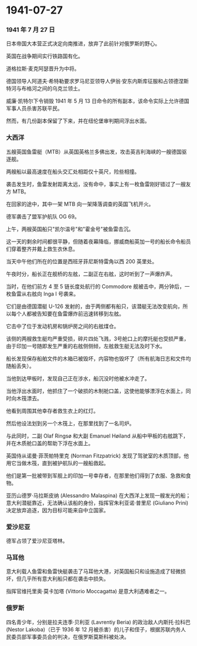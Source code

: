 # 1941-07-27

### 1941 年 7 月 27 日

日本帝国大本营正式决定向南推进，放弃了此前针对俄罗斯的野心。

英国在战争期间实行铁路国有化。

道格拉斯·麦克阿瑟晋升为中将。

德国领导人阿道夫·希特勒要求罗马尼亚领导人伊翁·安东内斯库征服和占领德涅斯特河与布格河之间的乌克兰领土。

威廉·凯特尔下令销毁 1941 年 5 月 13
日命令的所有副本，该命令实际上允许德国军事人员杀害苏联平民。

然而，有几份副本保留了下来，并在纽伦堡审判期间浮出水面。

### 大西洋

五艘英国鱼雷艇（MTB）从英国英格兰多佛出发，攻击英吉利海峡的一艘德国驱逐舰。

两艘船以最高速度在船头交汇处相距仅十英尺，险些相撞。

袭击发生时，鱼雷发射距离太远，没有命中，事实上有一枚鱼雷刚好错过了一艘友方
MTB。

在回家的途中，其中一架 MTB 向一架降落调查的英国飞机开火。

德军袭击了盟军护航队 OG 69。

上午，两艘英国船只"凯尔温号"和"霍金号"被鱼雷击沉。

这一天的剩余时间都很平静，但随着夜幕降临，挪威商船英加一号的船长命令船员们穿着整齐并戴上救生衣休息。

当天中午他们所在的位置是西班牙菲尼斯特雷角以西 200 英里处。

午夜时分，船长正在舰桥的左舷，二副正在右舷，这时听到了一声爆炸声。

当时，在他们前方 4 至 5 链长度处航行的 Commodore
舰被击中，两分钟后，一枚鱼雷从右舷向 Inga I 号袭来。

它们是由德国潜艇 U-126
发射的，由于两侧都有船只，该潜艇无法改变航向，所以每个人都被告知要在鱼雷爆炸前迅速转移到左舷。

它击中了位于发动机房和锅炉房之间的右舷煤仓。

该侧的两艘救生艇均严重受损，碎片四处飞溅，3号舱口上的摩托艇也受损严重，由于印加一号随即发生严重的右舷侧侧倾，左舷救生艇无法及时下水。

船长发现保存船舶文件的木箱已被毁坏，内容物也毁坏了（所有航海日志和文件均随船丢失）。

当他到达甲板时，发现自己正在涉水，船沉没时他被水冲走了。

当他浮出水面时，他抓住了一个破损的木制舱口盖，这使他能够漂浮在水面上，同时向木筏漂去。

他看到周围其他幸存者救生衣上的红灯。

然后他设法划到另一个木筏上，在那里找到了一名司炉。

与此同时，二副 Olaf Ringsø 和大副 Emanuel Høiland
从船中甲板的右舷跳下，并在木质舱口盖的帮助下浮在水面上。

英国侍从诺曼·菲茨帕特里克 (Norman Fitzpatrick)
发现了驾驶室的木质顶部，他用它当做木筏，直到被护航队的一艘船救起。

他们是第一批被带到军舰上的印加一号幸存者，在那里他们得到了衣服、急救和食物。

亚历山德罗·马拉斯皮纳 (Alessandro Malaspina)
在大西洋上发现一艘发光的船；意大利潜艇靠近，无法确认该船的身份，指挥官朱利亚诺·普里尼
(Giuliano Prini) 决定放弃追逐，因为目标可能来自中立国家。

### 爱沙尼亚

德军占领了爱沙尼亚塔林。

### 马耳他

意大利载人鱼雷和鱼雷快艇袭击了马耳他大港，对英国船只和设施造成了轻微损坏，但几乎所有意大利船只都在袭击中损失。

指挥官维托里奥·莫卡加塔 (Vittorio Moccagatta) 是意大利遇难者之一。

### 俄罗斯

四名青少年，分别是拉夫连季·贝利亚 (Lavrentiy Beria)
的政治敌人内斯托·拉科巴 (Nestor Lakoba)（已于 1936 年 12
月被杀害）的儿子和侄子，根据苏联内务人民委员部军事委员会的判决，在俄罗斯莫斯科被处决。